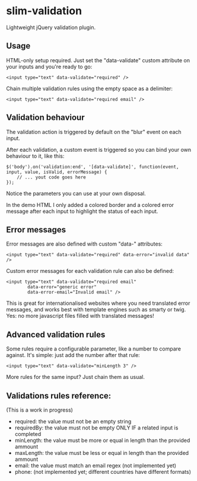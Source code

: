 # slim-validation
Lightweight jQuery validation plugin.

## Usage
HTML-only setup required. Just set the "data-validate" custom attribute on your inputs and you're ready to go:

```
<input type="text" data-validate="required" />
```

Chain multiple validation rules using the empty space as a delimiter:

```
<input type="text" data-validate="required email" />
```

## Validation behaviour
The validation action is triggered by default on the "blur" event on each input.

After each validation, a custom event is triggered so you can bind your own behaviour to it, like this:

```
$('body').on('validation:end', '[data-validate]', function(event, input, value, isValid, errorMessage) {
    // ... yout code goes here
});
```

Notice the parameters you can use at your own disposal.

In the demo HTML I only added a colored border and a colored error message after each input to highlight the status of each input.

## Error messages
Error messages are also defined with custom "data-" attributes:

```
<input type="text" data-validate="required" data-error="invalid data" />
```

Custom error messages for each validation rule can also be defined:

```
<input type="text" data-validate="required email"
        data-error="generic error"
        data-error-email="Invalid email" />
```

This is great for internationalised websites where you need translated error messages, and works best with template engines such as smarty or twig. Yes: no more javascript files filled with translated messages!

## Advanced validation rules
Some rules require a configurable parameter, like a number to compare against. It's simple: just add the number after that rule:

```
<input type="text" data-validate="minLength 3" />
```

More rules for the same input? Just chain them as usual.


## Validations rules reference:
(This is a work in progress)

- required: the value must not be an empty string
- requiredBy: the value must not be empty ONLY IF a related input is completed
- minLength: the value must be more or equal in length than the provided ammount
- maxLength: the value must be less or equal in length than the provided ammount
- email: the value must match an email regex (not implemented yet)
- phone: (not implemented yet; different countries have different formats)
